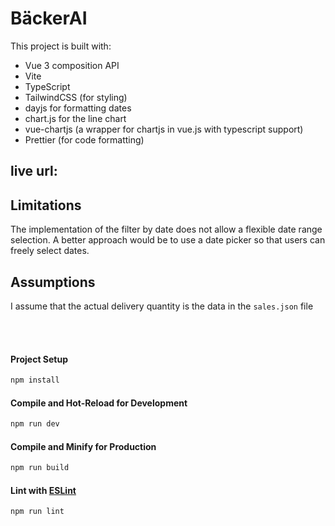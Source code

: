 # BäckerAI

This project is built with:

- Vue 3 composition API
- Vite
- TypeScript
- TailwindCSS (for styling)
- dayjs for formatting dates
- chart.js for the line chart
- vue-chartjs (a wrapper for chartjs in vue.js with typescript support)
- Prettier (for code formatting)

## live url: 

## Limitations

The implementation of the filter by date does not allow a flexible date range selection. A better approach would be to use a date picker so that users can freely select dates.

## Assumptions

I assume that the actual delivery quantity is the data in the `sales.json` file

<br/>
<br/>

#### Project Setup

```sh
npm install
```

#### Compile and Hot-Reload for Development

```sh
npm run dev
```

#### Compile and Minify for Production

```sh
npm run build
```

#### Lint with [ESLint](https://eslint.org/)

```sh
npm run lint
```
